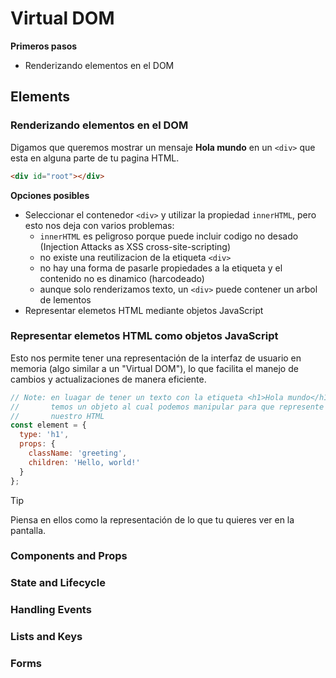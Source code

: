# Virtual DOM

**Primeros pasos**

- Renderizando elementos en el DOM


## Elements

### Renderizando elementos en el DOM

Digamos que queremos mostrar un mensaje **Hola mundo** en un `<div>` que esta en alguna parte de tu pagina HTML.

```html
<div id="root"></div>
```

**Opciones posibles**

- Seleccionar el contenedor `<div>` y utilizar la propiedad `innerHTML`, pero esto nos deja con varios problemas:
  - `innerHTML` es peligroso porque puede incluir codigo no desado (Injection Attacks as XSS cross-site-scripting)
  - no existe una reutilizacion de la etiqueta `<div>`
  - no hay una forma de pasarle propiedades a la etiqueta y el contenido no es dinamico (harcodeado)
  - aunque solo renderizamos texto, un `<div>` puede contener un arbol de lementos
- Representar elemetos HTML mediante objetos JavaScript


### Representar elemetos HTML como objetos JavaScript

Esto nos permite tener una representación de la interfaz de usuario en memoria (algo similar a un "Virtual DOM"), lo que facilita el manejo de cambios y actualizaciones de manera eficiente.

```js
// Note: en luagar de tener un texto con la etiqueta <h1>Hola mundo</h1>
//       temos un objeto al cual podemos manipular para que represente
//       nuestro HTML
const element = {
  type: 'h1',
  props: {
    className: 'greeting',
    children: 'Hello, world!'
  }
};
```

> [!TIP]
> Piensa en ellos como la representación de lo que tu quieres ver en la pantalla.


### Components and Props

### State and Lifecycle

### Handling Events

### Lists and Keys

### Forms
